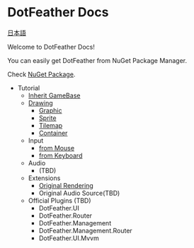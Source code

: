 # DotFeather Docs

[日本語](ja/index.md)

Welcome to DotFeather Docs!

You can easily get DotFeather from NuGet Package Manager.

Check [NuGet Package](https://www.nuget.org/packages/DotFeather/).

- Tutorial
    - [Inherit GameBase](gamebase.md)
    - [Drawing](drawing.md)
        - [Graphic](drawing/Graphic.md)
        - [Sprite](drawing/sprite.md)
        - [Tilemap](drawing/tilemap.md)
        - [Container](drawing/container.md)
    - Input
        - [from Mouse](input/mouse.md)
        - [from Keyboard](input/keyboard.md)
    - Audio
        - (TBD)
    - Extensions
        - [Original Rendering](plugin/render.md)
        - Original Audio Source(TBD)
    - Official Plugins (TBD)
        - DotFeather.UI
        - DotFeather.Router
        - DotFeather.Management
        - DotFeather.Management.Router
        - DotFeather.UI.Mvvm
